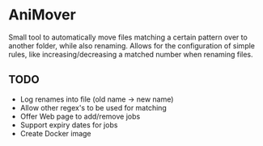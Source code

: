 # AniMover

Small tool to automatically move files matching a certain pattern over to another folder, while also renaming. Allows 
for the configuration of simple rules, like increasing/decreasing a matched number when renaming files.

## TODO

  - Log renames into file (old name -> new name)
  - Allow other regex's to be used for matching
  - Offer Web page to add/remove jobs
  - Support expiry dates for jobs
  - Create Docker image
